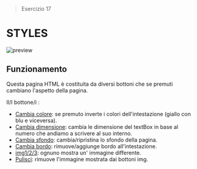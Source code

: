 > Esercizio 17
# STYLES

![preview](https://lh3.googleusercontent.com/dlAvZINui3GbLAP8tj75qLWGobXS-8TJ3_IVLtuEWe4TCHe-YEEpGigXmThU8We8RwF4b8zYOA8 "Styles preview")



## Funzionamento
Questa pagina HTML è costituita da diversi bottoni che se premuti cambiano l'aspetto della pagina.

Il/I  bottone/i :
- <u>Cambia colore</u>: se premuto inverte i colori dell'intestazione (giallo con blu e viceversa).
-  <u>Cambia dimensione</u>: cambia le dimensione del textBox in base al numero che andiamo a scrivere al suo interno.
- <u>Cambia sfondo</u>: cambia/ripristina lo sfondo della pagina.
- <u>Cambia bordo</u>: rimuove/aggiunge bordo all'intestazione.
- <u>img1/2/3</u>: ognuno mostra un' immagine differente.
- <u>Pulisci</u>: rimuove l'immagine mostrata dai bottoni img.